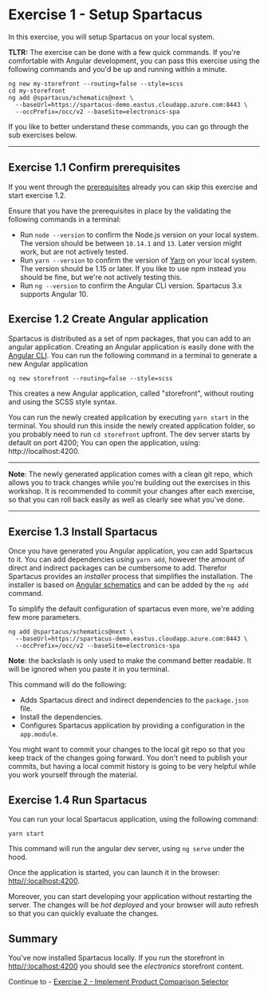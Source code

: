 # Exercise 1 - Setup Spartacus

In this exercise, you will setup Spartacus on your local system.

**TLTR:** The exercise can be done with a few quick commands. If you're comfortable with Angular development, you can pass this exercise using the following commands and you'd be up and running within a minute.

```
ng new my-storefront --routing=false --style=scss
cd my-storefront
ng add @spartacus/schematics@next \
  --baseUrl=https://spartacus-demo.eastus.cloudapp.azure.com:8443 \
  --occPrefix=/occ/v2 --baseSite=electronics-spa
```

If you like to better understand these commands, you can go through the sub exercises below.

---

## Exercise 1.1 Confirm prerequisites

If you went through the [prerequisites](../../prerequisites.md) already you can skip this exercise and start exercise 1.2.

Ensure that you have the prerequisites in place by the validating the following commands in a terminal:

- Run `node --version` to confirm the Node.js version on your local system. The version should be between `10.14.1` and `13`. Later version might work, but are not actively tested.
- Run `yarn --version` to confirm the version of [Yarn](https://yarnpkg.com/) on your local system. The version should be 1.15 or later. If you like to use npm instead you should be fine, but we're not actively testing this.
- Run `ng --version` to confirm the Angular CLI version. Spartacus 3.x supports Angular 10.

## Exercise 1.2 Create Angular application

Spartacus is distributed as a set of npm packages, that you can add to an angular application. Creating an Angular application is easily done with the [Angular CLI](https://cli.angular.io/). You can run the following command in a terminal to generate a new Angular application

```shell
ng new storefront --routing=false --style=scss
```

This creates a new Angular application, called "storefront", without routing and using the SCSS style syntax.

You can run the newly created application by executing `yarn start` in the terminal. You should run this inside the newly created application folder, so you probably need to run `cd storefront` upfront.
The dev server starts by default on port 4200; You can open the application, using: http://localhost:4200.

---

**Note**: The newly generated application comes with a clean git repo, which allows you to track changes while you're building out the exercises in this workshop. It is recommended to commit your changes after each exercise, so that you can roll back easily as well as clearly see what you've done.

---

## Exercise 1.3 Install Spartacus

Once you have generated you Angular application, you can add Spartacus to it. You can add dependencies using `yarn add`, however the amount of direct and indirect packages can be cumbersome to add. Therefor Spartacus provides an _installer_ process that simplifies the installation. The installer is based on [Angular schematics](https://angular.io/guide/schematics) and can be added by the `ng add` command.

To simplify the default configuration of spartacus even more, we're adding few more parameters.

```shell
ng add @spartacus/schematics@next \
  --baseUrl=https://spartacus-demo.eastus.cloudapp.azure.com:8443 \
  --occPrefix=/occ/v2 --baseSite=electronics-spa
```

**Note**: the backslash is only used to make the command better readable. It will be ignored when you paste it in you terminal.

This command will do the following:

- Adds Spartacus direct and indirect dependencies to the `package.json` file.
- Install the dependencies.
- Configures Spartacus application by providing a configuration in the `app.module`.

You might want to commit your changes to the local git repo so that you keep track of the changes going forward. You don't need to publish your commits, but having a local commit history is going to be very helpful while you work yourself through the material.

## Exercise 1.4 Run Spartacus

You can run your local Spartacus application, using the following command:

```shell
yarn start
```

This command will run the angular dev server, using `ng serve` under the hood.

Once the application is started, you can launch it in the browser: [http//:localhost:4200](http//:localhost:4200).

Moreover, you can start developing your application without restarting the server. The changes will be _hot deployed_ and your browser will auto refresh so that you can quickly evaluate the changes.

## Summary

You've now installed Spartacus locally. If you run the storefront in [http//:localhost:4200](http//:localhost:4200) you should see the _electronics_ storefront content.

Continue to - [Exercise 2 - Implement Product Comparison Selector](../exercise-2/README.md)
